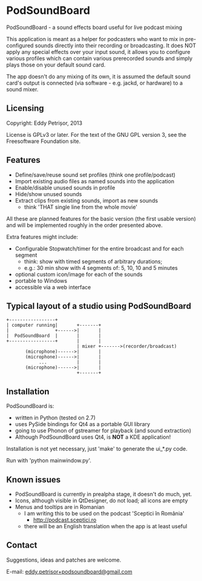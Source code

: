 PodSoundBoard
=============

PodSoundBoard - a sound effects board useful for live podcast mixing

This application is meant as a helper for podcasters who want to mix in pre-configured sounds directly into their recording or broadcasting. It does NOT apply any special effects over your input sound, it allows you to configure various profiles which can contain various prerecorded sounds and simply plays those on your default sound card.

The app doesn't do any mixing of its own, it is assumed the default sound card's output is connected (via software - e.g. jackd, or hardware) to a sound mixer.


Licensing
---------
Copyright: Eddy Petrișor, 2013

License is GPLv3 or later. For the text of the GNU GPL version 3, see the Freesoftware Foundation site.


Features
--------

 * Define/save/reuse sound set profiles (think one profile/podcast)
 * Import existing audio files as named sounds into the application
 * Enable/disable unused sounds in profile
 * Hide/show unused sounds
 * Extract clips from existing sounds, import as new sounds
    * think 'THAT single line from the whole movie'

All these are planned features for the basic version (the first usable version) and will be implemented roughly in the order presented above.

Extra features might include:
 * Configurable Stopwatch/timer for the entire broadcast and for each segment
    - think: show with timed segments of arbitrary durations;
    - e.g.: 30 min show with 4 segments of: 5, 10, 10 and 5 minutes
 * optional custom icon/image for each of the sounds
 * portable to Windows
 * accessible via a web interface

Typical layout of a studio using PodSoundBoard
----------------------------------------------

                          
    +-----------------+
    | computer running|       +-------+
    |                 +------>|       |
    |  PodSoundBoard  |       |       |
    +-----------------+       |       |
                              | mixer +------->(recorder/broadcast)
           (microphone)------>|       |
           (microphone)------>|       |
                ...           |       |
           (microphone)------>|       |
                              +-------+


Installation
------------

PodSoundBoard is:
* written in Python (tested on 2.7)
* uses PySide bindings for Qt4 as a portable GUI library
* going to use Phonon of gstreamer for playback (and sound extraction)
* Although PodSoundBoard uses Qt4, is **NOT** a KDE application!


Installation is not yet necessary, just 'make' to generate the ui_*.py code.

Run with 'python mainwindow.py'.


Known issues
------------

* PodSoundBoard is currently in prealpha stage, it doesn't do much, yet.
* Icons, although visible in QtDesigner, do not load; all icons are empty
* Menus and tooltips are in Romanian
  * I am writing this to be used on the podcast 'Sceptici în România'
    * http://podcast.sceptici.ro
  * there will be an English translation when the app is at least useful


Contact
-------
Suggestions, ideas and patches are welcome.

E-mail: eddy.petrisor+podsoundboard@gmail.com

